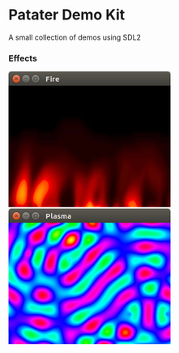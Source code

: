 # Patater Demo Kit

A small collection of demos using SDL2

### Effects

![Fire](images/Fire.png "Fire")
![Plasma](images/Plasma.png "Plasma")
